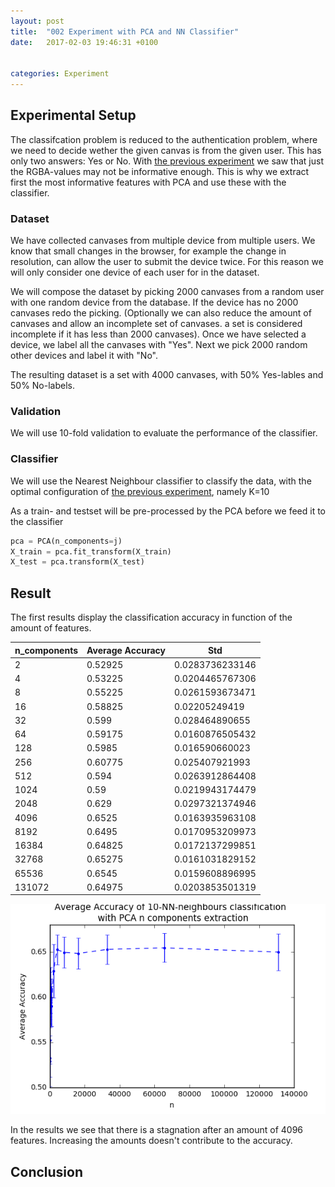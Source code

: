 ```yaml
---
layout: post
title:  "002 Experiment with PCA and NN Classifier"
date:   2017-02-03 19:46:31 +0100


categories: Experiment
---
```


## Experimental Setup

The classifcation problem is reduced to the authentication problem, where we need to decide wether the given canvas is from the given user. This has only two answers: Yes or No. 
With [the previous experiment](https://cmaixen.github.io/Masterthesis/experiment/2017/01/30/001_Experiment_with_NN_classifier.html) we saw that just the RGBA-values may not be informative enough. This is why we extract first the most informative features with PCA and use these with the classifier.

### Dataset

We have collected canvases from multiple device from multiple users. We know that small changes in the browser, for example the change in resolution, can allow the user to submit the device twice. For this reason we will only consider one device of each user for in the dataset. 

We will compose the dataset by picking 2000 canvases from a random user with one random device from the database. If the device has no 2000 canvases redo the picking. (Optionally we can also reduce the amount of canvases and allow an incomplete set of canvases. a set is considered incomplete if it has less than 2000 canvases). Once we have selected a device, we label all the canvases with "Yes". Next we pick 2000 random other devices and label it with "No".

The resulting dataset is a set with 4000 canvases, with 50% Yes-lables and 50% No-labels.

### Validation

We will use 10-fold validation to evaluate the performance of the classifier.

### Classifier

We will use the Nearest Neighbour classifier to classify the data, with the optimal configuration of [the previous experiment](https://cmaixen.github.io/Masterthesis/experiment/2017/01/30/001_Experiment_with_NN_classifier.html), namely K=10

As a train- and testset will be pre-processed by the PCA before we feed it to the classifier

```python
pca = PCA(n_components=j)
X_train = pca.fit_transform(X_train)
X_test = pca.transform(X_test)
```

## Result

The first results display the classification accuracy in function of the amount of features. 

| n_components | Average Accuracy | Std             |
|--------------|------------------|-----------------|
| 2            | 0.52925          | 0.0283736233146 |
| 4            | 0.53225          | 0.0204465767306 |
| 8            | 0.55225          | 0.0261593673471 |
| 16           | 0.58825          | 0.02205249419   |
| 32           | 0.599            | 0.028464890655  |
| 64           | 0.59175          | 0.0160876505432 |
| 128          | 0.5985           | 0.016590660023  |
| 256          | 0.60775          | 0.025407921993  |
| 512          | 0.594            | 0.0263912864408 |
| 1024         | 0.59             | 0.0219943174479 |
| 2048         | 0.629            | 0.0297321374946 |
| 4096         | 0.6525           | 0.0163935963108 |
| 8192         | 0.6495           | 0.0170953209973 |
| 16384        | 0.64825          | 0.0172137299851 |
| 32768        | 0.65275          | 0.0161031829152 |
| 65536        | 0.6545           | 0.0159608896995 |
| 131072       | 0.64975          | 0.0203853501319 |


![001B_Experiment_with_NN_classifier_boxplot](https://github.com/cmaixen/Masterthesis/blob/master/_images/002A_Experiment_with_PCA_and_NN_Classifier.png?raw=true)

In the results we see that there is a stagnation after an amount of 4096 features. Increasing the amounts doesn't contribute to the accuracy.


## Conclusion

